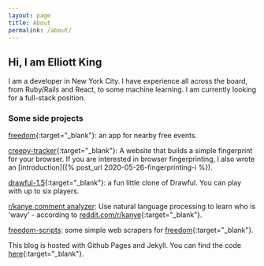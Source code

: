 ```yaml
---
layout: page
title: About
permalink: /about/
---
```

## Hi, I am Elliott King

I am a developer in New York City. I have experience all across the board, from Ruby/Rails and React, to some machine learning. I am currently looking for a full-stack position.

### Some side projects

[freedom](https://github.com/elliott-king/freedom-js-app){:target="_blank"}: an app for nearby free events.

[creepy-tracker](https://github.com/elliott-king/creepy-tracker){:target="_blank"}: A website that builds a simple fingerprint for your browser. If you are interested in browser fingerprinting, I also wrote an [introduction]({% post_url 2020-05-26-fingerprinting-i %}).

[drawful-1.5](https://github.com/elliott-king/drawful-1.5){:target="_blank"}: a fun little clone of Drawful. You can play with up to six players.

[r/kanye comment analyzer](https://github.com/elliott-king/kanye_analyzer): Use natural language processing to learn who is 'wavy' - according to [reddit.com/r/kanye](reddit.com/r/kanye){:target="_blank"}.

[freedom-scripts](https://github.com/elliott-king/freedom-scripts): some simple web scrapers for [freedom](https://github.com/elliott-king/freedom-js-app){:target="_blank"}.

This blog is hosted with Github Pages and Jekyll. You can find the code [here](https://github.com/elliott-king/elliott-king.github.io){:target="_blank"}.